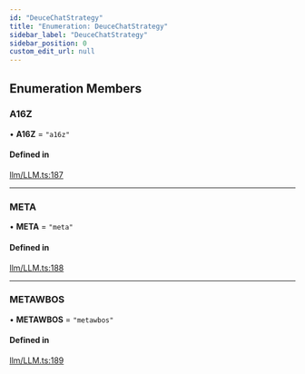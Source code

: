 ```yaml
---
id: "DeuceChatStrategy"
title: "Enumeration: DeuceChatStrategy"
sidebar_label: "DeuceChatStrategy"
sidebar_position: 0
custom_edit_url: null
---
```


## Enumeration Members

### A16Z

• **A16Z** = ``"a16z"``

#### Defined in

[llm/LLM.ts:187](https://github.com/run-llama/LlamaIndexTS/blob/main/packages/core/src/llm/LLM.ts#L187)

___

### META

• **META** = ``"meta"``

#### Defined in

[llm/LLM.ts:188](https://github.com/run-llama/LlamaIndexTS/blob/main/packages/core/src/llm/LLM.ts#L188)

___

### METAWBOS

• **METAWBOS** = ``"metawbos"``

#### Defined in

[llm/LLM.ts:189](https://github.com/run-llama/LlamaIndexTS/blob/main/packages/core/src/llm/LLM.ts#L189)
